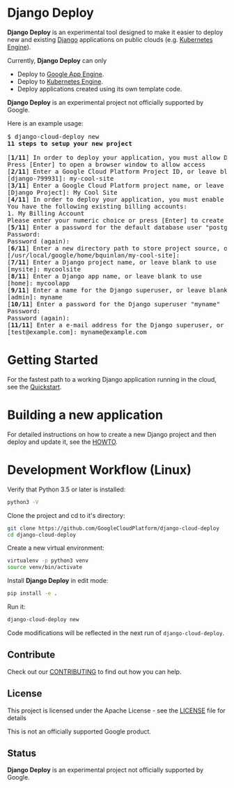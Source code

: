 # Django Deploy

**Django Deploy** is an experimental tool designed to make it easier to
deploy new and existing [Django](https://www.djangoproject.com/) applications
on public clouds
(e.g. [Kubernetes Engine](https://cloud.google.com/kubernetes-engine/)).

Currently, **Django Deploy** can only
- Deploy to [Google App Engine](https://cloud.google.com/appengine/).
- Deploy to [Kubernetes Engine](https://cloud.google.com/kubernetes-engine/).
- Deploy applications created using its own template code.

**Django Deploy** is an experimental project not officially supported by Google.

Here is an example usage:

<pre>
$ django-cloud-deploy new
<b>11 steps to setup your new project</b>

[<b>1/11</b>] In order to deploy your application, you must allow Django Deploy to access your Google account.
Press [Enter] to open a browser window to allow access
[<b>2/11</b>] Enter a Google Cloud Platform Project ID, or leave blank to use
[django-799931]: my-cool-site 
[<b>3/11</b>] Enter a Google Cloud Platform project name, or leave blank to use
[Django Project]: My Cool Site
[<b>4/11</b>] In order to deploy your application, you must enable billing for your Google Cloud Project.
You have the following existing billing accounts: 
1. My Billing Account
Please enter your numeric choice or press [Enter] to create a new billing account: 1
[<b>5/11</b>] Enter a password for the default database user "postgres"
Password: 
Password (again): 
[<b>6/11</b>] Enter a new directory path to store project source, or leave blank to use
[/usr/local/google/home/bquinlan/my-cool-site]: 
[<b>7/11</b>] Enter a Django project name, or leave blank to use
[mysite]: mycoolsite
[<b>8/11</b>] Enter a Django app name, or leave blank to use
[home]: mycoolapp
[<b>9/11</b>] Enter a name for the Django superuser, or leave blank to use
[admin]: myname
[<b>10/11</b>] Enter a password for the Django superuser "myname"
Password: 
Password (again): 
[<b>11/11</b>] Enter a e-mail address for the Django superuser, or leave blank to use
[test@example.com]: myname@example.com
</pre>

# Getting Started

For the fastest path to a working Django application running in the cloud,
see the
[Quickstart](https://github.com/GoogleCloudPlatform/django-cloud-deploy/blob/master/QUICKSTART.md).

# Building a new application

For detailed instructions on how to create a new Django project and then deploy
and update it, see the
[HOWTO](https://github.com/GoogleCloudPlatform/django-cloud-deploy/blob/master/DEPLOY_NEW_HOWTO.md).

# Development Workflow (Linux)

Verify that Python 3.5 or later is installed:

```bash
python3 -V
```

Clone the project and cd to it's directory:

```bash
git clone https://github.com/GoogleCloudPlatform/django-cloud-deploy
cd django-cloud-deploy
```

Create a new virtual environment:
```bash
virtualenv -p python3 venv
source venv/bin/activate
```

Install **Django Deploy** in edit mode:
```bash
pip install -e .
```

Run it:
```bash
django-cloud-deploy new
```

Code modifications will be reflected in the next run of `django-cloud-deploy`.

## Contribute

Check out our [CONTRIBUTING](https://github.com/GoogleCloudPlatform/django-cloud-deploy/blob/master/CONTRIBUTING.md) to find out how you can help.

## License

This project is licensed under the Apache License - see the [LICENSE](https://github.com/GoogleCloudPlatform/django-cloud-deploy/blob/master/LICENSE) file for details

This is not an officially supported Google product.

## Status

**Django Deploy** is an experimental project not officially supported by Google.
